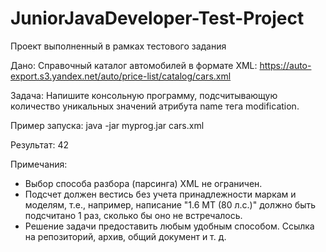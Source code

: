 # JuniorJavaDeveloper-Test-Project
Проект выполненный в рамках тестового задания

Дано:
Справочный каталог автомобилей в формате XML: https://auto-export.s3.yandex.net/auto/price-list/catalog/cars.xml 

Задача:
Напишите консольную программу, подсчитывающую количество уникальных значений атрибута name тега modification.

Пример запуска:
java -jar myprog.jar cars.xml

Результат:
42

Примечания:
 * Выбор способа разбора (парсинга) XML не ограничен.
 * Подсчет должен вестись без учета принадлежности маркам и моделям, т.е., например, написание "1.6 MT (80 л.с.)" должно быть подсчитано 1 раз, сколько бы оно не встречалось.
 * Решение задачи предоставить любым удобным способом. Ссылка на репозиторий, архив, общий документ и т. д. 

